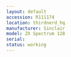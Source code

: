 ```yaml
---
layout: default
accession: R111174
location: thirdnerd_hq
manufacturer: Sinclair
model: ZX Spectrum 128
serial: 
status: working
---
```


